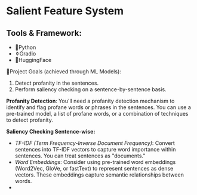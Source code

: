 # Salient Feature System

## Tools & Framework:
- 🐍Python
- ⚱️Gradio
- 🤗HuggingFace

🎯Project Goals (achieved through ML Models):

1. Detect profanity in the sentences.
2. Perform saliency checking on a sentence-by-sentence basis.

**Profanity Detection**: You'll need a profanity detection mechanism to identify and flag profane words or phrases in the sentences. You can use a pre-trained model, a list of profane words, or a combination of techniques to detect profanity.

**Saliency Checking Sentence-wise:**
- *TF-IDF (Term Frequency-Inverse Document Frequency)*: Convert sentences into TF-IDF vectors to capture word importance within sentences. You can treat sentences as "documents."
- *Word Embeddings*: Consider using pre-trained word embeddings (Word2Vec, GloVe, or fastText) to represent sentences as dense vectors. These embeddings capture semantic relationships between words.
- 
